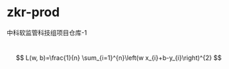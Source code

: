 # zkr-prod
中科软监管科技组项目仓库-1

​								
$$
L(w, b)=\frac{1}{n} \sum_{i=1}^{n}\left(w x_{i}+b-y_{i}\right)^{2}
$$



